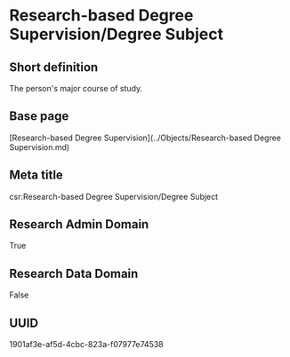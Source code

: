 # Research-based Degree Supervision/Degree Subject
## Short definition
The person's major course of study.
## Base page
[Research-based Degree Supervision](../Objects/Research-based Degree Supervision.md)
## Meta title
csr:Research-based Degree Supervision/Degree Subject
## Research Admin Domain
True
## Research Data Domain
False
## UUID
1901af3e-af5d-4cbc-823a-f07977e74538
